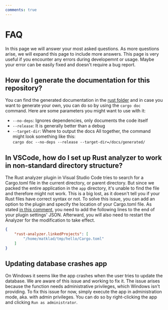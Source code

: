 ```yaml
---
comments: true
---
```


# FAQ
In this page we will answer your most asked questions. As more questions arise, we will expand this page to include more answers. This page is very useful if you encounter any errors during developemnt or usage. Maybe your error can be easily fixed and doesn't require a bug report.

## How do I generate the documentation for this repository?
You can find the generated documentation in the [rust folder](/rust/) and in case you want to generate your own, you can do so by using the `cargo doc` command. Here are some parameters you might want to use with it:
- `--no-deps`: Ignores dependencies, only documents the code itself
- `--release`: It is generally better than a debug
- `--target-dir`: Where to output the docs All together, the command might look something like this: \
  `cargo doc --no-deps --release --target-dir=/docs/generated/`

## In VSCode, how do I set up Rust analyzer to work in non-standard directory structure?
The Rust analyzer plugin in Visual Studio Code tries to search for a Cargo.toml file in the current directory, or parent directory. But since we packed the entire application in the `app` directory, it's unable to find the file and therefore might not work. This is a big lost, as it doesn't tell you if your Rust files have correct syntax or not. To solve this issue, you can add an option to the plugin and specify the location of your Cargo.toml file. As stated [in this comment](https://github.com/rust-lang/rust-analyzer/issues/2649#issuecomment-691582605), you need to add the following lines to the end of your plugin settings' JSON. Afterward, you will also need to restart the Analyzer for the modification to take effect.

```json
{
    "rust-analyzer.linkedProjects": [
        "/home/matklad/tmp/hello/Cargo.toml"
    ]
}
```

## Updating database crashes app
On Windows it seems like the app crashes when the user tries to update the database. We are aware of this issue and working to fix it. The issue arises because the function needs administrative privileges, which Windows isn't providing. To fix this issue for now, simply execute the app in administration mode, aka. with admin privileges. You can do so by right-clicking the app and clicking `Run as administrator`.
